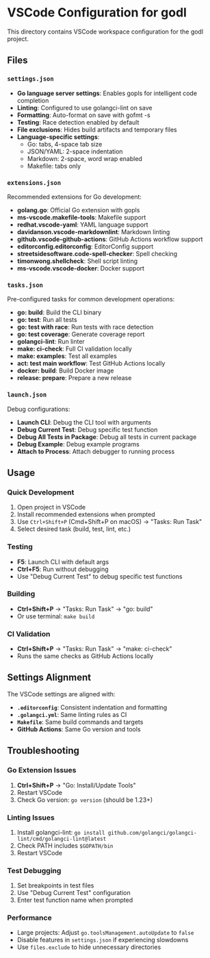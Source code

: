 # VSCode Configuration for godl

This directory contains VSCode workspace configuration for the godl project.

## Files

### `settings.json`
- **Go language server settings**: Enables gopls for intelligent code completion
- **Linting**: Configured to use golangci-lint on save
- **Formatting**: Auto-format on save with gofmt -s
- **Testing**: Race detection enabled by default
- **File exclusions**: Hides build artifacts and temporary files
- **Language-specific settings**: 
  - Go: tabs, 4-space tab size
  - JSON/YAML: 2-space indentation
  - Markdown: 2-space, word wrap enabled
  - Makefile: tabs only

### `extensions.json`
Recommended extensions for Go development:
- **golang.go**: Official Go extension with gopls
- **ms-vscode.makefile-tools**: Makefile support
- **redhat.vscode-yaml**: YAML language support
- **davidanson.vscode-markdownlint**: Markdown linting
- **github.vscode-github-actions**: GitHub Actions workflow support
- **editorconfig.editorconfig**: EditorConfig support
- **streetsidesoftware.code-spell-checker**: Spell checking
- **timonwong.shellcheck**: Shell script linting
- **ms-vscode.vscode-docker**: Docker support

### `tasks.json`
Pre-configured tasks for common development operations:
- **go: build**: Build the CLI binary
- **go: test**: Run all tests
- **go: test with race**: Run tests with race detection
- **go: test coverage**: Generate coverage report
- **golangci-lint**: Run linter
- **make: ci-check**: Full CI validation locally
- **make: examples**: Test all examples
- **act: test main workflow**: Test GitHub Actions locally
- **docker: build**: Build Docker image
- **release: prepare**: Prepare a new release

### `launch.json`
Debug configurations:
- **Launch CLI**: Debug the CLI tool with arguments
- **Debug Current Test**: Debug specific test function
- **Debug All Tests in Package**: Debug all tests in current package
- **Debug Example**: Debug example programs
- **Attach to Process**: Attach debugger to running process

## Usage

### Quick Development
1. Open project in VSCode
2. Install recommended extensions when prompted
3. Use `Ctrl+Shift+P` (Cmd+Shift+P on macOS) → "Tasks: Run Task"
4. Select desired task (build, test, lint, etc.)

### Testing
- **F5**: Launch CLI with default args
- **Ctrl+F5**: Run without debugging
- Use "Debug Current Test" to debug specific test functions

### Building
- **Ctrl+Shift+P** → "Tasks: Run Task" → "go: build"
- Or use terminal: `make build`

### CI Validation
- **Ctrl+Shift+P** → "Tasks: Run Task" → "make: ci-check"
- Runs the same checks as GitHub Actions locally

## Settings Alignment

The VSCode settings are aligned with:
- **`.editorconfig`**: Consistent indentation and formatting
- **`.golangci.yml`**: Same linting rules as CI
- **`Makefile`**: Same build commands and targets
- **GitHub Actions**: Same Go version and tools

## Troubleshooting

### Go Extension Issues
1. **Ctrl+Shift+P** → "Go: Install/Update Tools"
2. Restart VSCode
3. Check Go version: `go version` (should be 1.23+)

### Linting Issues
1. Install golangci-lint: `go install github.com/golangci/golangci-lint/cmd/golangci-lint@latest`
2. Check PATH includes `$GOPATH/bin`
3. Restart VSCode

### Test Debugging
1. Set breakpoints in test files
2. Use "Debug Current Test" configuration
3. Enter test function name when prompted

### Performance
- Large projects: Adjust `go.toolsManagement.autoUpdate` to `false`
- Disable features in `settings.json` if experiencing slowdowns
- Use `files.exclude` to hide unnecessary directories